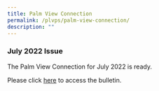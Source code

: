 ```yaml
---
title: Palm View Connection
permalink: /plvps/palm-view-connection/
description: ""
---
```

### July 2022 Issue

The Palm View Connection for July 2022 is ready.

Please click [here](https://sites.google.com/plvps.edu.sg/student-intranet/school-bulletin?authuser=0) to access the bulletin.
